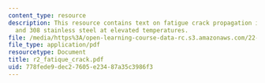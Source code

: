 ```yaml
---
content_type: resource
description: This resource contains text on fatigue crack propagation in types 304
  and 308 stainless steel at elevated temperatures.
file: /media/https%3A/open-learning-course-data-rc.s3.amazonaws.com/22-314j-structural-mechanics-in-nuclear-power-technology-fall-2006/778fede9dec27605e23487a35c3986f3_r2_fatique_crack.pdf
file_type: application/pdf
resourcetype: Document
title: r2_fatique_crack.pdf
uid: 778fede9-dec2-7605-e234-87a35c3986f3
---
```

